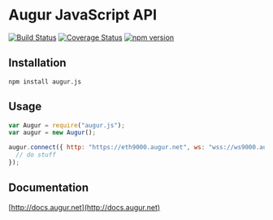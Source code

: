 # Augur JavaScript API

[![Build Status](https://travis-ci.org/AugurProject/augur.js.svg?branch=master)](https://travis-ci.org/AugurProject/augur.js)
[![Coverage Status](https://coveralls.io/repos/AugurProject/augur.js/badge.svg?branch=master&service=github)](https://coveralls.io/github/AugurProject/augur.js?branch=master)
[![npm version](https://badge.fury.io/js/augur.js.svg)](http://badge.fury.io/js/augur.js)

## Installation

```
npm install augur.js
```

## Usage

```javascript
var Augur = require("augur.js");
var augur = new Augur();

augur.connect({ http: "https://eth9000.augur.net", ws: "wss://ws9000.augur.net" }, () => {
  // do stuff
});
```

## Documentation

[http://docs.augur.net](http://docs.augur.net)
